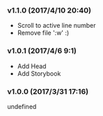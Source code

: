 ### v1.1.0	(2017/4/10 20:40)
* Scroll to active line number
* Remove file ':w' :)

### v1.0.1	(2017/4/6 9:1)
* Add Head
* Add Storybook

### v1.0.0	(2017/3/31 17:16)


undefined